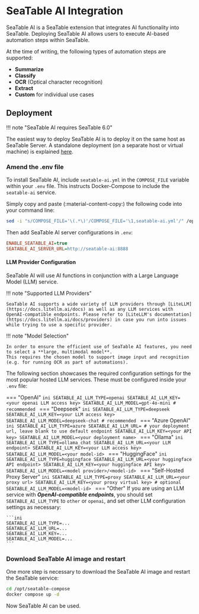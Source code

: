 # SeaTable AI Integration

<!-- md:version 6.0 -->

SeaTable AI is a SeaTable extension that integrates AI functionality into SeaTable.
Deploying SeaTable AI allows users to execute AI-based automation steps within SeaTable.

At the time of writing, the following types of automation steps are supported:

- **Summarize**
- **Classify**
- **OCR** (Optical character recognition)
- **Extract**
- **Custom** for individual use cases

## Deployment

!!! note "SeaTable AI requires SeaTable 6.0"

The easiest way to deploy SeaTable AI is to deploy it on the same host as SeaTable Server. A standalone deployment (on a separate host or virtual machine) is explained [here](../advanced/seatable-ai-standalone.md).

### Amend the .env file

To install SeaTable AI, include `seatable-ai.yml` in the `COMPOSE_FILE` variable within your `.env` file. This instructs Docker-Compose to include the `seatable-ai` service.

Simply copy and paste (:material-content-copy:) the following code into your command line:

```bash
sed -i "s/COMPOSE_FILE='\(.*\)'/COMPOSE_FILE='\1,seatable-ai.yml'/" /opt/seatable-compose/.env
```

Then add SeaTable AI server configurations in `.env`:

```ini
ENABLE_SEATABLE_AI=true
SEATABLE_AI_SERVER_URL=http://seatable-ai:8888
```

#### LLM Provider Configuration

SeaTable AI will use AI functions in conjunction with a Large Language Model (LLM) service.

!!! note "Supported LLM Providers"

    SeaTable AI supports a wide variety of LLM providers through [LiteLLM](https://docs.litellm.ai/docs) as well as any LLM services with OpenAI-compatible endpoints. Please refer to [LiteLLM's documentation](https://docs.litellm.ai/docs/providers) in case you run into issues while trying to use a specific provider.

!!! note "Model Selection"

    In order to ensure the efficient use of SeaTable AI features, you need to select a **large, multimodal model**.
    This requires the chosen model to support image input and recognition (e.g. for running OCR as part of automations).

The following section showcases the required configuration settings for the most popular hosted LLM services.
These must be configured inside your `.env` file:

<a id="llm-configuration"></a>
=== "OpenAI"
    ```ini
    SEATABLE_AI_LLM_TYPE=openai
    SEATABLE_AI_LLM_KEY=<your openai LLM access key>
    SEATABLE_AI_LLM_MODEL=gpt-4o-mini # recommended
    ```
=== "Deepseek"
    ```ini
    SEATABLE_AI_LLM_TYPE=deepseek
    SEATABLE_AI_LLM_KEY=<your LLM access key>
    SEATABLE_AI_LLM_MODEL=deepseek-chat # recommended
    ```
=== "Azure OpenAI"
    ```ini
    SEATABLE_AI_LLM_TYPE=azure
    SEATABLE_AI_LLM_URL= # your deployment url, leave blank to use default endpoint
    SEATABLE_AI_LLM_KEY=<your API key>
    SEATABLE_AI_LLM_MODEL=<your deployment name>
    ```
=== "Ollama"
    ```ini
    SEATABLE_AI_LLM_TYPE=ollama_chat
    SEATABLE_AI_LLM_URL=<your LLM endpoint>
    SEATABLE_AI_LLM_KEY=<your LLM access key>
    SEATABLE_AI_LLM_MODEL=<your model-id>
    ```
=== "HuggingFace"
    ```ini
    SEATABLE_AI_LLM_TYPE=huggingface
    SEATABLE_AI_LLM_URL=<your huggingface API endpoint>
    SEATABLE_AI_LLM_KEY=<your huggingface API key>
    SEATABLE_AI_LLM_MODEL=<model provider>/<model-id>
    ```
=== "Self-Hosted Proxy Server"
    ```ini
    SEATABLE_AI_LLM_TYPE=proxy
    SEATABLE_AI_LLM_URL=<your proxy url>
    SEATABLE_AI_LLM_KEY=<your proxy virtual key> # optional
    SEATABLE_AI_LLM_MODEL=<model-id>
    ```
=== "Other"
    If you are using an LLM service with ***OpenAI-compatible endpoints***, you should set `SEATABLE_AI_LLM_TYPE` to `other` or `openai`, and set other LLM configuration settings as necessary:

    ```ini
    SEATABLE_AI_LLM_TYPE=...
    SEATABLE_AI_LLM_URL=...
    SEATABLE_AI_LLM_KEY=...
    SEATABLE_AI_LLM_MODEL=...
    ```

### Download SeaTable AI image and restart

One more step is necessary to download the SeaTable AI image and restart the SeaTable service:

```bash
cd /opt/seatable-compose
docker compose up -d
```

Now SeaTable AI can be used.

